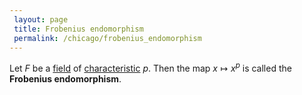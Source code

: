 ```yaml
---
 layout: page
 title: Frobenius endomorphism
 permalink: /chicago/frobenius_endomorphism
---
```

Let $F$ be a [field](https://defsmath.github.io/DefsMath/field) of [characteristic](https://defsmath.github.io/DefsMath/characteristic_of_a_field) $p$. Then the map $x\mapsto x^p$ is called the **Frobenius endomorphism**.